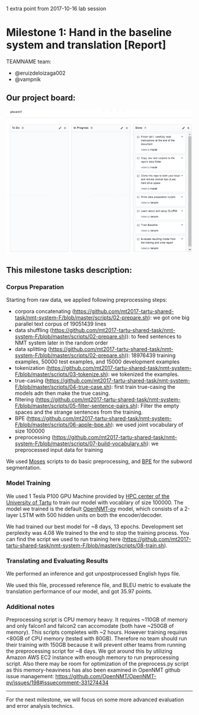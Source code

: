 1 extra point from 2017-10-16 lab session

# Milestone 1: Hand in the baseline system and translation  [Report]
TEAMNAME team:
 * @eruizdeloizaga002
 * @vampnik

## Our project board:
![alt text](https://github.com/mt2017-tartu-shared-task/nmt-system-F/blob/master/reports/milestone1board.png "Project Board")

## This milestone tasks description:
### Corpus Preparation
Starting from raw data, we applied following preprocessing steps:

* corpora concatenating (<https://github.com/mt2017-tartu-shared-task/nmt-system-F/blob/master/scripts/02-prepare.sh>): we got one big parallel text corpus of 19051439 lines 
* data shuffling (<https://github.com/mt2017-tartu-shared-task/nmt-system-F/blob/master/scripts/02-prepare.sh>)): to feed sentences to NMT system later in the random order  
* data splitting (<https://github.com/mt2017-tartu-shared-task/nmt-system-F/blob/master/scripts/02-prepare.sh>)): 18976439 training examples, 50000 test examples, and 15000 development examples
* tokenization (<https://github.com/mt2017-tartu-shared-task/nmt-system-F/blob/master/scripts/03-tokenize.sh>): we tokenized the examples.
* true-casing (<https://github.com/mt2017-tartu-shared-task/nmt-system-F/blob/master/scripts/04-true-case.sh>): first train true-casing the models adn then make the true casing.
* filtering (<https://github.com/mt2017-tartu-shared-task/nmt-system-F/blob/master/scripts/05-filter-sentence-pairs.sh>): Filter the empty spaces and the strange sentences from the training.
* BPE (<https://github.com/mt2017-tartu-shared-task/nmt-system-F/blob/master/scripts/06-apple-bpe.sh>): we used joint vocabulary of size 100000
* preprocessing (<https://github.com/mt2017-tartu-shared-task/nmt-system-F/blob/master/scripts/07-build-vocabulary.sh>): we preprocessed input data for training

We used [Moses](http://www.statmt.org/moses/) scripts to do basic preprocessing, and [BPE](https://github.com/rsennrich/subword-nmt) for the subword segmentation. 

### Model Training
We used 1 Tesla P100 GPU Machine provided by [HPC center of the University of Tartu](https://www.hpc.ut.ee/en_US/web/guest/home) to train our model with vocablary of size 100000. The model we trained is the default [OpenNMT-py](https://github.com/OpenNMT/OpenNMT-py) model, which consists of a 2-layer LSTM with 500 hidden units on both the encoder/decoder.

We had trained our best model for ~8 days, 13 epochs. Development set perplexity was 4.08 We trained to the end to stop the training process. You can find the script we used to run training here (<https://github.com/mt2017-tartu-shared-task/nmt-system-F/blob/master/scripts/08-train.sh>).

### Translating and Evaluating Results
We performed an inference and got unpostprocessed English hyps file. 

We used this file, processed reference file, and BLEU metric to evaluate the translation performance of our model, and got 35.97 points.

### Additional notes

Preprocessing script is CPU memory heavy. It requires ~110GB of memory and only falcon1 and falcon2 can accomodate (both have ~250GB of memory). This scripts completes with ~2 hours. However training requires <80GB of CPU memory (tested with 80GB). Therefore no team should run their training with 150GB because it will prevent other teams from running the preprocessing script for ~8 days. We got around this by utilizing Amazon AWS EC2 instance with enough memory to run preprocessing script. Also there may be room for optimization of the preprocess.py script as this memory-heaviness has also been examined in OpenNMT github issue management: <https://github.com/OpenNMT/OpenNMT-py/issues/198#issuecomment-331274434>

_________________________________________________________________________________________________________________
For the next milestone, we will focus on some more advanced evaluation and error analysis technics.    
